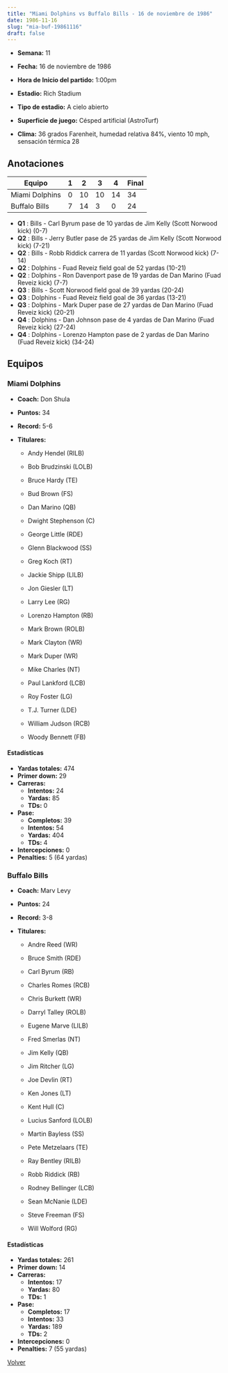 ```yaml
---
title: "Miami Dolphins vs Buffalo Bills - 16 de noviembre de 1986"
date: 1986-11-16
slug: "mia-buf-19861116"
draft: false
---
```


* **Semana:** 11
* **Fecha:** 16 de noviembre de 1986

* **Hora de Inicio del partido:** 1:00pm
* **Estadio:** Rich Stadium
* **Tipo de estadio:** A cielo abierto
* **Superficie de juego:** Césped artificial (AstroTurf)
* **Clima:** 36 grados Farenheit, humedad relativa 84%, viento 10 mph, sensación térmica 28





## Anotaciones
| Equipo | 1 | 2 | 3 | 4 | Final |
|--------|---|---|---|---|-------|
| Miami Dolphins  | 0 | 10 | 10 | 14  | 34 |
| Buffalo Bills  | 7 | 14 | 3 | 0  | 24 |
* **Q1** : Bills - Carl Byrum pase de 10 yardas de Jim Kelly (Scott Norwood kick) (0-7)
* **Q2** : Bills - Jerry Butler pase de 25 yardas de Jim Kelly (Scott Norwood kick) (7-21)
* **Q2** : Bills - Robb Riddick carrera de 11 yardas (Scott Norwood kick) (7-14)
* **Q2** : Dolphins - Fuad Reveiz field goal de 52 yardas (10-21)
* **Q2** : Dolphins - Ron Davenport pase de 19 yardas de Dan Marino (Fuad Reveiz kick) (7-7)
* **Q3** : Bills - Scott Norwood field goal de 39 yardas (20-24)
* **Q3** : Dolphins - Fuad Reveiz field goal de 36 yardas (13-21)
* **Q3** : Dolphins - Mark Duper pase de 27 yardas de Dan Marino (Fuad Reveiz kick) (20-21)
* **Q4** : Dolphins - Dan Johnson pase de 4 yardas de Dan Marino (Fuad Reveiz kick) (27-24)
* **Q4** : Dolphins - Lorenzo Hampton pase de 2 yardas de Dan Marino (Fuad Reveiz kick) (34-24)


## Equipos


### Miami Dolphins
* **Coach:** Don Shula
* **Puntos:** 34
* **Record:** 5-6
* **Titulares:** 

  * Andy Hendel (RILB) 

  * Bob Brudzinski (LOLB) 

  * Bruce Hardy (TE) 

  * Bud Brown (FS) 

  * Dan Marino (QB) 

  * Dwight Stephenson (C) 

  * George Little (RDE) 

  * Glenn Blackwood (SS) 

  * Greg Koch (RT) 

  * Jackie Shipp (LILB) 

  * Jon Giesler (LT) 

  * Larry Lee (RG) 

  * Lorenzo Hampton (RB) 

  * Mark Brown (ROLB) 

  * Mark Clayton (WR) 

  * Mark Duper (WR) 

  * Mike Charles (NT) 

  * Paul Lankford (LCB) 

  * Roy Foster (LG) 

  * T.J. Turner (LDE) 

  * William Judson (RCB) 

  * Woody Bennett (FB) 

#### Estadísticas
* **Yardas totales:** 474
* **Primer down:** 29
* **Carreras:**
  * **Intentos:** 24
  * **Yardas:** 85
  * **TDs:** 0
* **Pase:**
  * **Completos:** 39
  * **Intentos:** 54
  * **Yardas:** 404
  * **TDs:** 4
* **Intercepciones:** 0
* **Penalties:** 5 (64 yardas)

### Buffalo Bills
* **Coach:** Marv Levy
* **Puntos:** 24
* **Record:** 3-8
* **Titulares:** 

  * Andre Reed (WR) 

  * Bruce Smith (RDE) 

  * Carl Byrum (RB) 

  * Charles Romes (RCB) 

  * Chris Burkett (WR) 

  * Darryl Talley (ROLB) 

  * Eugene Marve (LILB) 

  * Fred Smerlas (NT) 

  * Jim Kelly (QB) 

  * Jim Ritcher (LG) 

  * Joe Devlin (RT) 

  * Ken Jones (LT) 

  * Kent Hull (C) 

  * Lucius Sanford (LOLB) 

  * Martin Bayless (SS) 

  * Pete Metzelaars (TE) 

  * Ray Bentley (RILB) 

  * Robb Riddick (RB) 

  * Rodney Bellinger (LCB) 

  * Sean McNanie (LDE) 

  * Steve Freeman (FS) 

  * Will Wolford (RG) 

#### Estadísticas
* **Yardas totales:** 261
* **Primer down:** 14
* **Carreras:**
  * **Intentos:** 17
  * **Yardas:** 80
  * **TDs:** 1
* **Pase:**
  * **Completos:** 17
  * **Intentos:** 33
  * **Yardas:** 189
  * **TDs:** 2
* **Intercepciones:** 0
* **Penalties:** 7 (55 yardas)


[Volver](/historia/1986)
